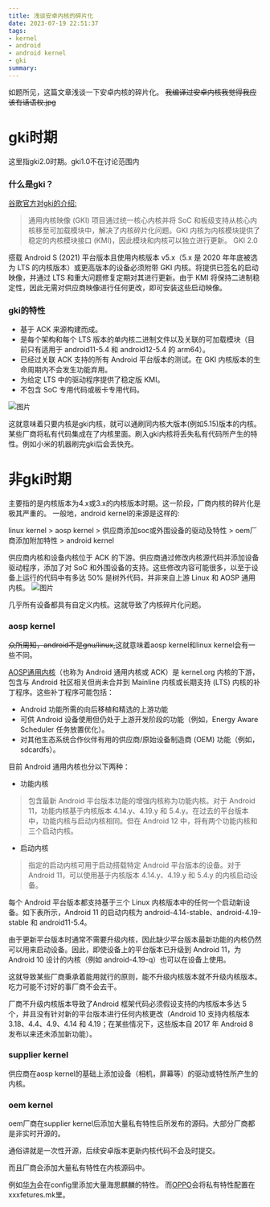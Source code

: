 ```yaml
---
title: 浅谈安卓内核的碎片化
date: 2023-07-19 22:51:37
tags:
- kernel
- android
- android kernel
- gki
summary:
---
```

如题所见，这篇文章浅谈一下安卓内核的碎片化。
~~我编译过安卓内核我觉得我应该有话语权.jpg~~

# gki时期
这里指gki2.0时期。gki1.0不在讨论范围内
### 什么是gki？
[谷歌官方对gki的介绍:](https://source.android.google.cn/docs/core/architecture/kernel/generic-kernel-image?hl=zh-cn)
> 通用内核映像 (GKI) 项目通过统一核心内核并将 SoC 和板级支持从核心内核移至可加载模块中，解决了内核碎片化问题。GKI 内核为内核模块提供了稳定的内核模块接口 (KMI)，因此模块和内核可以独立进行更新。
GKI 2.0 

搭载 Android S (2021) 平台版本且使用内核版本 v5.x（5.x 是 2020 年年底被选为 LTS 的内核版本）或更高版本的设备必须附带 GKI 内核。将提供已签名的启动映像，并通过 LTS 和重大问题修复定期对其进行更新。由于 KMI 将保持二进制稳定性，因此无需对供应商映像进行任何更改，即可安装这些启动映像。


### gki的特性
- 基于 ACK 来源构建而成。
- 是每个架构和每个 LTS 版本的单内核二进制文件以及关联的可加载模块（目前只有适用于 android11-5.4 和 android12-5.4 的 arm64）。
- 已经过关联 ACK 支持的所有 Android 平台版本的测试。在 GKI 内核版本的生命周期内不会发生功能弃用。
- 为给定 LTS 中的驱动程序提供了稳定版 KMI。
- 不包含 SoC 专用代码或板卡专用代码。

![图片](https://source.android.google.cn/static/docs/core/architecture/images/generic-kernel-image-architecture.png?hl=zh-cn)

这就意味着只要内核是gki内核，就可以通刷同内核大版本(例如5.15)版本的内核。
某些厂商将私有代码集成在了内核里面。刷入gki内核将丢失私有代码所产生的特性。例如小米的机器刷完gki后会丢快充。

# 非gki时期

主要指的是内核版本为4.x或3.x的内核版本时期。这一阶段，厂商内核的碎片化是极其严重的。
一般地，android kernel的来源是这样的:

linux kernel > aosp kernel > 供应商添加soc或外围设备的驱动及特性 > oem厂商添加附加特性 > android kernel

供应商内核和设备内核位于 ACK 的下游。供应商通过修改内核源代码并添加设备驱动程序，添加了对 SoC 和外围设备的支持。这些修改内容可能很多，以至于设备上运行的代码中有多达 50% 是树外代码，并非来自上游 Linux 和 AOSP 通用内核。
![图片](https://source.android.google.cn/static/docs/core/architecture/images/generic-kernel-image-overview.png?hl=zh-cn)

几乎所有设备都具有自定义内核。这就导致了内核碎片化问题。


### aosp kernel

~~众所周知，android不是gnu/linux,~~这就意味着aosp kernel和linux kernel会有一些不同。

[AOSP通用内核](https://android.googlesource.com/kernel/common/)（也称为 Android 通用内核或 ACK）是 kernel.org 内核的下游，包含与 Android 社区相关但尚未合并到 Mainline 内核或长期支持 (LTS) 内核的补丁程序。这些补丁程序可能包括：

- Android 功能所需的向后移植和精选的上游功能
- 可供 Android 设备使用但仍处于上游开发阶段的功能（例如，Energy Aware Scheduler 任务放置优化）。
- 对其他生态系统合作伙伴有用的供应商/原始设备制造商 (OEM) 功能（例如，sdcardfs）。

目前 Android 通用内核也分以下两种：

- 功能内核
> 包含最新 Android 平台版本功能的增强内核称为功能内核。对于 Android 11，功能内核基于内核版本 4.14.y、4.19.y 和 5.4.y。在过去的平台版本中，功能内核与启动内核相同。但在 Android 12 中，将有两个功能内核和三个启动内核。
- 启动内核
> 指定的启动内核可用于启动搭载特定 Android 平台版本的设备。对于 Android 11，可以使用基于内核版本 4.14.y、4.19.y 和 5.4.y 的内核启动设备。

每个 Android 平台版本都支持基于三个 Linux 内核版本中的任何一个启动新设备。如下表所示，Android 11 的启动内核为 android-4.14-stable、android-4.19-stable 和 android11-5.4。

由于更新平台版本时通常不需要升级内核，因此缺少平台版本最新功能的内核仍然可以用来启动设备。因此，即使设备上的平台版本已升级到 Android 11，为 Android 10 设计的内核（例如 android-4.19-q）也可以在设备上使用。

这就导致某些厂商秉承着能用就行的原则，能不升级内核版本就不升级内核版本。吃力可能不讨好的事厂商不会去干。

厂商不升级内核版本导致了Android 框架代码必须假设支持的内核版本多达 5 个，并且没有针对新的平台版本进行任何内核更改（Android 10 支持内核版本 3.18、4.4、4.9、4.14 和 4.19；在某些情况下，这些版本自 2017 年 Android 8 发布以来还未添加新功能）。

### supplier kernel

供应商在aosp kernel的基础上添加设备（相机，屏幕等）的驱动或特性所产生的内核。

### oem kernel

oem厂商在supplier kernel后添加大量私有特性后所发布的源码。大部分厂商都是非实时开源的。

通俗讲就是一次性开源，后续安卓版本更新内核代码不会及时提交。

而且厂商会添加大量私有特性在内核源码中。

例如[华为](https://github.com/Coconutat/HuaweiP10-GSI-And-Modify-Or-Support-KernelSU-Tutorial/wiki/7.KernelSU%E9%80%82%E9%85%8DEMUI9%E6%88%969.1.0%E7%B3%BB%E7%BB%9F%E7%9A%84%E5%86%85%E6%A0%B8)会在config里添加大量海思麒麟的特性。
而[OPPO](https://github.com/dabao1955/android_kernel_OPPO_OP4ED5/commit/d05b666078e50111f8cf74033221545a862518c2)会将私有特性配置在xxxfetures.mk里。
